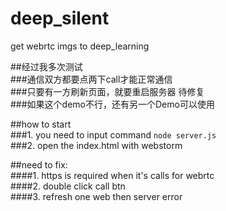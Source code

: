 # deep_silent
get webrtc imgs to deep_learning


##经过我多次测试  
###通信双方都要点两下call才能正常通信  
###只要有一方刷新页面，就要重启服务器 待修复  
###如果这个demo不行，还有另一个Demo可以使用  


##how to start  
###1. you need to input command `node server.js`  
###2. open the index.html with webstorm  


##need to fix:  
####1. https is required when it's calls for webrtc  
####2. double click call btn  
####3. refresh one web then server error  
